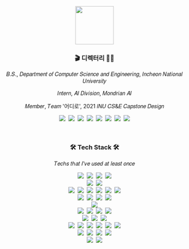 <p align="center"> <img src="https://user-images.githubusercontent.com/63629356/137391234-c14ca9dd-3d04-4b17-b16f-b766da7ba572.png" width="100"> </p>

<h3 align="center"> 🎬 디렉터리 🧑‍💻 </h3>

<p align="center"> 𝐵.𝑆., 𝐷𝑒𝑝𝑎𝑟𝑡𝑚𝑒𝑛𝑡 𝑜𝑓 𝐶𝑜𝑚𝑝𝑢𝑡𝑒𝑟 𝑆𝑐𝑖𝑒𝑛𝑐𝑒 𝑎𝑛𝑑 𝐸𝑛𝑔𝑖𝑛𝑒𝑒𝑟𝑖𝑛𝑔, 𝐼𝑛𝑐ℎ𝑒𝑜𝑛 𝑁𝑎𝑡𝑖𝑜𝑛𝑎𝑙 𝑈𝑛𝑖𝑣𝑒𝑟𝑠𝑖𝑡𝑦 </p>
<p align="center"> 𝐼𝑛𝑡𝑒𝑟𝑛, 𝐴𝐼 𝐷𝑖𝑣𝑖𝑠𝑖𝑜𝑛, 𝑀𝑜𝑛𝑑𝑟𝑖𝑎𝑛 𝐴𝐼 </p>
<p align="center"> 𝑀𝑒𝑚𝑏𝑒𝑟, 𝑇𝑒𝑎𝑚 '어디로', 2021 𝐼𝑁𝑈 𝐶𝑆&𝐸 𝐶𝑎𝑝𝑠𝑡𝑜𝑛𝑒 𝐷𝑒𝑠𝑖𝑔𝑛 </p>

<p align="center">
  <a href="https://linktr.ee/minj_shalom"><img src="https://img.shields.io/badge/Linktree-39E09B?style=flat-square&logo=Linktree&logoColor=white&link=https://linktr.ee/minj_shalom"/></a>&nbsp
  <a href="https://www.facebook.com/profile.php?id=100011258292405"><img src="https://img.shields.io/badge/Facebook-1877F2?style=flat-square&logo=Facebook&logoColor=white&link=https://www.facebook.com/profile.php?id=100011258292405"/></a>&nbsp
  <a href="https://www.instagram.com/minj_shalom/"><img src="https://img.shields.io/badge/Instagram-E4405F?style=flat-square&logo=Instagram&logoColor=white&link=https://www.instagram.com/minj_shalom/"/></a>&nbsp
  <a href="https://www.youtube.com/channel/UCmOklxMC6zIrrP9ZcnldthQ"><img src="https://img.shields.io/badge/YouTube-FF0000?style=flat-square&logo=YouTube&logoColor=white&link=https://www.youtube.com/channel/UCmOklxMC6zIrrP9ZcnldthQ"/></a>&nbsp
  <a href="https://github.com/minj-shalom"><img src="https://img.shields.io/badge/GitHub-181717?style=flat-square&logo=GitHub&logoColor=white&link=https://github.com/minj-shalom"/></a>&nbsp
  <a href="https://velog.io/@minj_shalom"><img src="https://img.shields.io/badge/Velog-FFFFFF?style=flat-square&logo=GitHub&logoColor=black&link=https://velog.io/@minj_shalom"/></a>&nbsp
  <a href="mailto:minj9711@gmail.com"><img src="https://img.shields.io/badge/Gmail-EA4335?style=flat-square&logo=Gmail&logoColor=white&link=minj9711@gmail.com"/></a>&nbsp
  <a href="https://hits.seeyoufarm.com"><img src="https://hits.seeyoufarm.com/api/count/incr/badge.svg?url=https%3A%2F%2Fgithub.com%2Fminj-shalom&count_bg=%2379C83D&title_bg=%23555555&icon=github.svg&icon_color=%23181717&title=HITS&edge_flat=true"/></a>
</p>

<br>

<h3 align="center">🛠 Tech Stack 🛠</h3>

<p align="center"> 𝑇𝑒𝑐ℎ𝑠 𝑡ℎ𝑎𝑡 𝐼'𝑣𝑒 𝑢𝑠𝑒𝑑 𝑎𝑡 𝑙𝑒𝑎𝑠𝑡 𝑜𝑛𝑐𝑒 </p>

<p align="center">
  <img src="https://img.shields.io/badge/Python-3776AB?style=flat-square&logo=Python&logoColor=white"/></a>&nbsp 
  <img src="https://img.shields.io/badge/C-A8B9CC?style=flat-square&logo=C&logoColor=white"/></a>&nbsp
  <img src="https://img.shields.io/badge/Java-007396?style=flat-square&logo=Java&logoColor=white"/></a>&nbsp 
  <img src="https://img.shields.io/badge/C++-00599C?style=flat-square&logo=C%2B%2B&logoColor=white"/></a>
  <br>
  <img src="https://img.shields.io/badge/Android-3DDC84?style=flat-square&logo=Android&logoColor=white"/></a>&nbsp 
  <img src="https://img.shields.io/badge/Android Studio-3DDC84?style=flat-square&logo=AndroidStudio&logoColor=white"/></a>
  <br>
  <img src="https://img.shields.io/badge/HTML-E34F26?style=flat-square&logo=HTML5&logoColor=white"/></a>&nbsp 
  <img src="https://img.shields.io/badge/CSS-1572B6?style=flat-square&logo=CSS3&logoColor=white"/></a>&nbsp
  <img src="https://img.shields.io/badge/MySQL-4479A1?style=flat-square&logo=MySQL&logoColor=white"/></a>&nbsp 
  <img src="https://img.shields.io/badge/React-61DAFB?style=flat-square&logo=React&logoColor=white"/></a>&nbsp
  <img src="https://img.shields.io/badge/JavaScript-F7DF1E?style=flat-square&logo=JavaScript&logoColor=white"/></a>&nbsp 
  <img src="https://img.shields.io/badge/TypeScript-3178C6?style=flat-square&logo=TypeScript&logoColor=white"/></a>
  <br>
  <img src="https://img.shields.io/badge/Jupyter-F37626?style=flat-square&logo=Jupyter&logoColor=white"/></a>&nbsp 
  <img src="https://img.shields.io/badge/Anaconda-44A833?style=flat-square&logo=Anaconda&logoColor=white"/></a>&nbsp 
  <img src="https://img.shields.io/badge/NumPy-013243?style=flat-square&logo=NumPy&logoColor=white"/></a>&nbsp
  <img src="https://img.shields.io/badge/Pandas-150458?style=flat-square&logo=pandas&logoColor=white"/></a>
  <br>
  <img src="https://img.shields.io/badge/Unreal Engine-0E1128?style=flat-square&logo=UnrealEngine&logoColor=white"/></a>
  <br>
  <img src="https://img.shields.io/badge/Windows-0078D6?style=flat-square&logo=Windows&logoColor=white"/></a>&nbsp 
  <img src="https://img.shields.io/badge/macOS-000000?style=flat-square&logo=macOS&logoColor=white"/></a>&nbsp 
  <img src="https://img.shields.io/badge/Linux-FCC624?style=flat-square&logo=Linux&logoColor=white"/></a>&nbsp 
  <img src="https://img.shields.io/badge/Ubuntu-E95420?style=flat-square&logo=Ubuntu&logoColor=white"/></a>
  <br>
  <img src="https://img.shields.io/badge/npm-CB3837?style=flat-square&logo=npm&logoColor=white"/></a>&nbsp 
  <img src="https://img.shields.io/badge/yarn-2C8EBB?style=flat-square&logo=Yarn&logoColor=white"/></a>&nbsp 
  <img src="https://img.shields.io/badge/vim-019733?style=flat-square&logo=Vim&logoColor=white"/></a> 
  <br>
  <img src="https://img.shields.io/badge/Visual Studio-5C2D91?style=flat-square&logo=VisualStudio&logoColor=white"/></a>&nbsp 
  <img src="https://img.shields.io/badge/Visual Studio Code-007ACC?style=flat-square&logo=VisualStudioCode&logoColor=white"/></a>&nbsp
  <img src="https://img.shields.io/badge/Eclipse IDE-2C2255?style=flat-square&logo=EclipseIDE&logoColor=white"/></a>&nbsp 
  <img src="https://img.shields.io/badge/IntelliJ IDEA-000000?style=flat-square&logo=IntelliJIDEA&logoColor=white"/></a>&nbsp
  <img src="https://img.shields.io/badge/VirtualBox-183A61?style=flat-square&logo=VirtualBox&logoColor=white"/></a>&nbsp 
  <img src="https://img.shields.io/badge/VMware-607078?style=flat-square&logo=VMware&logoColor=white"/></a>
  <br>
  <img src="https://img.shields.io/badge/GitHub-181717?style=flat-square&logo=GitHub&logoColor=white"/></a>&nbsp 
  <img src="https://img.shields.io/badge/Bitbucket-0052CC?style=flat-square&logo=Bitbucket&logoColor=white"/></a>&nbsp 
  <img src="https://img.shields.io/badge/Git-F05032?style=flat-square&logo=Git&logoColor=white"/></a>&nbsp 
  <img src="https://img.shields.io/badge/GitKraken-179287?style=flat-square&logo=GitKraken&logoColor=white"/></a>
  <br>
  <img src="https://img.shields.io/badge/Microsoft Teams-6264A7?style=flat-square&logo=MicrosoftTeams&logoColor=white"/></a>&nbsp 
  <img src="https://img.shields.io/badge/Slack-4A154B?style=flat-square&logo=Slack&logoColor=white"/></a>
</p>
